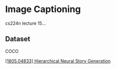 # Image Captioning

cs224n lecture 15...

## Dataset

COCO

[[1805.04833] Hierarchical Neural Story Generation](https://arxiv.org/abs/1805.04833)
